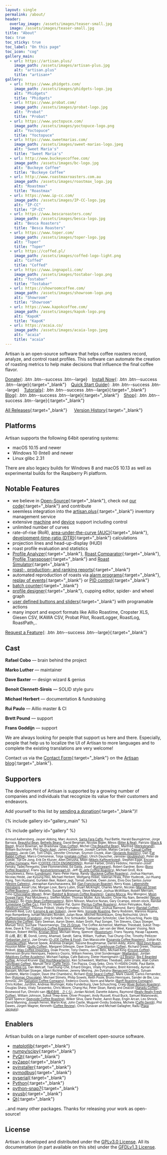 ```yaml
---
layout: single
permalink: /about/
header:
  overlay_image: /assets/images/teaser-small.jpg
  image: /assets/images/teaser-small.jpg
title: "About"
toc: true
toc_sticky: true
toc_label: "On this page"
toc_icon: "cog"
gallery_main:
  - url: https://artisan.plus/
    image_path: /assets/images/artisan-plus.jpg
    alt: "artisan.plus"
    title: "artisan+"
gallery:
  - url: https://www.phidgets.com/
    image_path: /assets/images/phidgets-logo.jpg
    alt: "Phidgets"
    title: "Phidgets"
  - url: https://www.probat.com/
    image_path: /assets/images/probat-logo.jpg
    alt: "Probat"
    title: "Probat"
  - url: https://www.yoctopuce.com/
    image_path: /assets/images/yoctopuce-logo.png
    alt: "Yoctopuce"
    title: "Yoctopuce"
  - url: https://www.sweetmarias.com/
    image_path: /assets/images/sweet-marias-logo.jpeg
    alt: "Sweet Maria's"
    title: "Sweet Maria's"
  - url: http://www.buckeyecoffee.com/
    image_path: /assets/images/bc-logo.jpg
    alt: "Buckeye Coffee"
    title: "Buckeye Coffee"
  - url: http://www.roastmaxroasters.com.au
    image_path: /assets/images/roastmax_logo.jpg
    alt: "Roastmax"
    title: "Roastmax"
  - url: https://www.ip-cc.com/
    image_path: /assets/images/IP-CC-logo.jpg
    alt: "IP-CC"
    title: "IP-CC"
  - url: https://www.bescaroasters.com/
    image_path: /assets/images/besca-logo.jpg
    alt: "Besca Roasters"
    title: "Besca Roasters"
  - url: https://www.toper.com/
    image_path: /assets/images/toper-logo.jpg
    alt: "Toper"
    title: "Toper"
  - url: https://coffed.pl/
    image_path: /assets/images/coffed-logo-light.png
    alt: "Coffed"
    title: "Coffed"
  - url: https://www.ingnapoli.com/
    image_path: /assets/images/tostabar-logo.png
    alt: "Tostabar"
    title: "Tostabar"
  - url: https://showroomcoffee.com/
    image_path: /assets/images/showroom-logo.png
    alt: "Showroom"
    title: "Showroom"
  - url: https://www.kapokcoffee.com/
    image_path: /assets/images/kapok-logo.png
    alt: "KapoK"
    title: "KapoK"
  - url: https://acaia.co/
    image_path: /assets/images/acaia-logo.jpeg
    alt: "acaia"
    title: "acaia"
---
```


<!--
  - url: http://www.twinoroasters.com/
    image_path: /assets/images/twino-logo.png
    alt: "Twino"
    title: "Twino"
  - url: https://www.hottopusa.com/
    image_path: /assets/images/hottop-logo.png
    alt: "Hottop"
    title: "Hottop"
  - url: http://novustec.co.kr/
    image_path: /assets/images/novustec-logo.png
    alt: "Novustec"
    title: "Novustec"
  - url: https://typhoon.coffee/
    image_path: /assets/images/typhoon-logo.png
    alt: "Typhoon"
    title: "Typhoon"
-->

Artisan is an open-source software that helps coffee roasters record, analyze, and control roast profiles. This software can automate the creation of roasting metrics to help make decisions that influence the final coffee flavor.

[Donate](/donate/){: .btn .btn--success .btn--large} &ensp;
[Install Now](https://github.com/artisan-roaster-scope/artisan/releases/latest){: .btn .btn--success .btn--large}{:target="_blank"}
&ensp; [Quick Start Guide](/docs/quick-start-guide/){: .btn .btn--success .btn--large}
&ensp; [Tutorials](/docs/videos/){: .btn .btn--success .btn--large}{:target="_blank"}
&ensp; [Blog](https://artisan-roasterscope.blogspot.com/){: .btn .btn--success .btn--large}{:target="_blank"}
&ensp; [Shop](https://shop.artisan.plus/){: .btn .btn--success .btn--large}{:target="_blank"}

[All Releases](https://github.com/artisan-roaster-scope/artisan/releases){:target="_blank"} &emsp; [Version History](https://github.com/artisan-roaster-scope/artisan#version_history){:target="_blank"}


## Platforms

Artisan supports the following 64bit operating systems:

* macOS 10.15 and newer
* Windows 10 (Intel) and newer
* Linux glibc 2.31

There are also legacy builds for Windows 8 and macOS 10.13 as well as experimental builds for the Raspberry Pi platform.

## Notable Features

- we believe in [Open-Source](https://www.youtube.com/watch?v=SpeDK1TPbew){:target="_blank"}, check out [our code](https://github.com/artisan-roaster-scope/artisan){:target="_blank"} and contribute
- seemless integration into the [artisan.plus](https://artisan.plus){:target="_blank"} inventory management service
- extensive [machine](/machines/) and [device](/devices/) support including control
- unlimited number of curves
- rate-of-rise (RoR), [area-under-the-curve (AUC)](https://artisan-roasterscope.blogspot.de/2016/11/area-under-curve-auc.html){:target="_blank"}, [development-time-ratio (DTR)](https://artisan-roasterscope.blogspot.com/2020/05/displaying-development-time-ratio-in.html){:target="_blank"} calculations
- projection lines and head-up-display (HUD)
- roast profile evaluation and statistics
- [Profile Analyzer](https://artisan-roasterscope.blogspot.com/2019/11/analyzer.html){:target="_blank"}, [Roast Comparator](https://artisan-roasterscope.blogspot.com/2020/05/roast-comparator.html){:target="_blank"}, [Profile Transposer](https://artisan-roasterscope.blogspot.com/2020/05/profile-transposer.html){:target="_blank"} and [Roast Simulator](https://artisan-roasterscope.blogspot.com/2020/05/roast-simulator.html){:target="_blank"}
- [roast-, production- and ranking reports](https://artisan-roasterscope.blogspot.de/2016/03/artisan-v099.html){:target="_blank"}
- automated reproduction of roasts via [alarm programs](http://artisan-roasterscope.blogspot.de/2013/03/alarms.html){:target="_blank"}, [replay of events](https://artisan-roasterscope.blogspot.de/2017/10/profile-templates.html){:target="_blank"} or [PID control](https://artisan-roasterscope.blogspot.de/2016/11/pid-control.html){:target="_blank"}
- [batch counter](https://artisan-roasterscope.blogspot.de/2015/07/batch-counter.html){:target="_blank"}
- [profile designer](https://artisan-roasterscope.blogspot.com/2019/05/using-artisan-designer.html){:target="_blank"}, cupping editor, spider- and wheel graph
- [user defined buttons and sliders](http://artisan-roasterscope.blogspot.de/2013/02/events-buttons-and-palettes.html){:target="_blank"} with programable actions
- many import and export formats like Aillio Roastime, Cropster XLS, Giesen CSV, IKAWA CSV, Probat Pilot, RoastLogger, RoastLog, RoastPath,..

[Request a Feature](https://github.com/artisan-roaster-scope/artisan/issues){: .btn .btn--success .btn--large}{:target="_blank"}

  
## Cast

__Rafael Cobo__ –– brain behind the project

__Marko Luther__ –– maintainer

__Dave Baxter__ –– design wizard & genius

__Benoit Clennett-Sirois__ –– SOLID style guru

__Michael Herbert__ –– documentation & fundraising

__Rui Paulo__ –– Aillio master & CI

__Brett Pound__ –– support

__Frans Goddijn__ –– support

We are always looking for people that support us here and there. Especially, people that help us to localize the UI of Artisan to more languages and to complete the existing translations are very welcome!

Contact us via the [Contact Form](https://artisan-roasterscope.blogspot.com/p/contact-me.html){:target="_blank"} on the [Artisan blog](https://artisan-roasterscope.blogspot.com){:target="_blank"}.

## Supporters

The development of Artisan is supported by a growing number of companies and individuals that recognize its value for their customers and endeavors.

Add yourself to this list by [sending a donation](https://www.paypal.me/MarkoLuther){:target="_blank"}!

{% include gallery id="gallery_main" %}

{% include gallery id="gallery" %}

<sub><sup>
Arnoud Aalbersberg, Jasper Abbing, Marc Assinck, [Santa Fara Caffe](http://www.santafaracaffe.it), Paul Battle, Harald Baumgärtner, Jorge Barraza, [Beautiful Bean](https://thebeautifulbean.com/), [Bethells Beanz](http://bethellsbeanz.co.nz), David Bergman, Nicolas Bigler, Minos ([Bitter & Real](https://www.bitterandreal.nl/)), Patrizio ([Black & Blaze](https://www.blackandblaze.com)), Bruce Bowman, Ian Bradshaw ([Stas Coffee](http://www.stashcoffee.com.au)), Michel ([The Beautiful Bean](http://www.TheBeautifulBean.com)), Manfred ([Werksbrandt](http://www.werksbrandt.de/)), William Buchmann, Phil ([Dusty Ape](https://dustyape.com/)), James Calderone, Joseph Carlisle, Matías Carzalo, [Casual Coffee Roasters](https://casualcoffeeroasters.com), Jacob Catt, Tom Chips, Jennifer Chrisman, Szymon Ciszek, Alan ([Skylands Roastery](http://www.skylandsroastery.com)), Dan ([Fat Rabbit Coffee](http://fatrabbitcoffee.com)), Marco Cremonese, Tolga ([onetake coffee](http://onetake.coffee)), Ulrich Dauscher, Jaroslav ([doubleshot](https://www.doubleshot.cz/)), Peter de Goede, Tije De Jong, Erik De Kluiver, Allen Derusha, Mikel ([Mikels Kaffeverksted](https://m.facebook.com/MikelsKaffeverksted)), Stephen Egge, [Encore Coffee Company](https://www.encorecoffeeco.com/), Ram ([COFFEE-TECH ENGINEERING](https://www.coffee-tech.com/)), Roman Farber, Dmitry Fedotov, Hermann-Josef Fensky, Tadej Feregotto, Uwe Flommersfeld, Ed Gaida, Josef ([Kuntrawant](http://www.kuntrawant.com)), Robert Gardner, Bono ([Bono Coffee Roastery](https://www.facebook.com/bcroastery/)), Frans ([kostverlorenvaart.nl](http://kostverlorenvaart.nl/)), Jeff ([El Jefe Coffee Roasters](https://www.el-jefecoffee.com/)), Michael Groß, Rick Groszkiewicz, Reiss ([Londinium](https://londiniumespresso.com/)), Hans-Peter Hamp, Randy ([Buckeye Coffee Roasters](http://www.buckeyecoffee.com)), Joshua Hayman, Nicolas Heide, Jae Kyoung Heo, Michael Herbert, Wolfgang Höbel, Valerian Hrala, Peter Hudecek, Jui-Huang Hung, Tom Husband, Gurtekin Ilker, Robert Jagt, Tomáš Jeníček, Owen Jones, Elvio Dos Santos Junior ([Mestre Cafeeiro](http://mestrecafeeiro.com.br)), Jeeraphan Kanchanaveera, Bill ([San Franciscan Roaster](https://www.sanfranroaster.com/)), Kerry Kopp, [Lebenshilfe Heinsberg](https://www.lebenshilfe-heinsberg.de/), Assaf Litai, Morgan Love, Barry Lubin, Stuart McKnight, Charles Martin, Nicolas ([Marvell Street Coffee Roasters](http://marvellstreet.com/)), John Masiello, Susan Matthewman, Steve Mayeur, Joshua McWilliam, Robert Merriam, Timo ([Chocolatier Meyer](https://www.chocolatier-meyer.com/)), Brian ([Batdorf & Bronson Coffee Roasters](https://www.batdorfcoffee.com/)), [Casino Mocca](http://www.casinomocca.hu/), Roy Mongiovi, [Moon Doggie Farm](https://moondoggiefarm.com/), Paul Motulewicz, Steffen Müller, Thomas Müller, Azis Muslim, Chow Hiu Nam, Benedikt ([Neues Schwarz](http://www.neuesschwarz.de)), Bo ([Holy Bean Coffeeroasters](http://holybean.dk/)), Björn Nilsson, Maurice Nunas, Gary Ocampo, steven olock, Randall ([Limestone Coffee Co.](https://www.limestonecoffee.com/)), Flint Orr, Vladimir Pal, Quinn ([Peritus Coffee Roasters](http://www.perituscoffee.com)), Anton Petryakov, Radu ([Madison Coffee](http://www.madisoncoffee.ro)), Thomas Pröbstl, Vitaliy Prymakov, Christian Rad, Joshua Raimond, Barry ([Randall Coffee](http://www.randallcoffee.com/)), Kenneth Reid, Lutz ([Lensing & van Gülpen](http://www.royalcoffee.de/)), Javier Reto, [Ironside Roasting](http://www.ironsideroasting.com/), Barry Rodstein, Waroros Rojana, Ingo Rompelberg, Ismael Morales Ronden, Julian Rose, Mitchell Rosenbaum, Greg Rothschild, Ulrich ([Kaffeerösterei Grandoro](http://www.cafegrandoro.com)), Jörg Schaible, Eric Schlukebir, Sebastian Schnitzler, Uwe Schuschnig, Paolo ([His Majesty the Coffee](https://hismajestythecoffee.com/)), Gary Seeman, Aaron Skeen, Adam Smith, Paul Songer, Tim Stevens, Claus Stoeger, Manuel Terzi, Suchaw Thavornwongs, [The 25 Group](http://coffee.the25groupllc.com/), The Coffee Alchemist, Matthias Theobald, Suksit Thep-Aree, Dave & Tim ([Trebilcock Coffee Roasters](https://www.trebilcockcoffee.ca/)), Kelsang Tsangpa, Jan van der Weel, Kasper Vissing, Nick Watson, Robert Werby, [Kristian Wind](http://www.kristianwind.dk), Michael Wong, Spencer ([Roastorium](https://www.roastorium.com)), Frans Yayang, Назар Гаджиев, 将 山根, 嘉仁 鄭, Dondi, Lenny, Ahamad, Sandit, Satria, William, Yudhan, Tsai Chung-Che, Timothy Pellizzer ([Sebastian Joe's](http://sebastianjoesicecream.com)), Joe Ornato ([O-JOE Coffee & Food](https://ojoecoffee.com/)), Dan Massicotte ([Espanola Coffee Roasters](http://www.espanolacoffeeroasters.com)), Zoltán Kis ([holistikcoffee](https://www.instagram.com/holistikcoffee/)), Marcel Speek, Andreas Draeger, Yassine Boughmamar, Darren Addy, ASinc ([Red Devil Roast](http://reddevilroast.com)), Houston Miller ([Quills Coffee](https://quillscoffee.com)), Margaret Gillespie, Dave Stanton ([Crankhouse Coffee](https://www.crankhousecoffee.co.uk/)), Richard Green, Thomas Pröbstl, [Atlas Coffee Importers](https://www.atlascoffee.com), Doak Procter, Tony Owens, Javier Reto, Michael King ([Encore Coffee](https://www.encorecoffeeco.com/)), Wemerson Bruno Henriques, Federico Osorio, William Feeney, Uriel Sonderegger ([Maillardos](https://www.maillardos.ch/)), Jordan ([Maldives Coffee Academy](http://maldivescoffeeacademy.com)), Michael Fajdiga, Cafe Balcony, Dieter Hoenigmann ([22 Beans](https://www.22beans.at/)), [Big E Bearded Coffee](https://bigebeardedcoffee.com/), Arnoud Kruiver ([Het Hoofdkwartierm](http://www.vintage-espresso-machines.nl/het-hoofdkwartier-koffiebranderij-private-label-koffie-koffiebonen-eigen-label-koffiemerk-merk)), Ken Schweikert, Matthias Theobald, John Uriate, Alan Cohen ([SkyRoast Coffee](http://www.skylandsroastery.com)), Manuel Terzi ([Caffè Terzi](http://www.caffeterzi.it)), Tim Piazza, Craig Seko, Chris YI-HSIEN CHAN, Paul Battle, [No6 Coffee Co](https://no6coffee.co/), Dan Metcalf, Tsai​Chung-Che, Erhard Dinges, Vitaliy Prymakov, Brent Kennedy, Ayman Al Bassam, Michael Stoeger, Albert Richheimer, Jeremy Meiring, Jim Dykstra ([Renascent Coffee](https://renascentcoffee.com)), Sylvain Ouellette, Martin Copper, Dave (the Chambers), Richard ([Free Space Coffee](https://www.freespacecoffee.com/)), Mark Clavell, Carlos Fernandez,  Ben ([Potomac Chocolate](http://www.potomacchocolate.com/)), Michael Stimets, Philip Sowels, Keith Poole, Bruno Henriques, Sander de Bie, Lou Arminio, Jim ([Salvation Coffee Company](http://www.salvationcoffeecompany.com/)), Federico Osorio, Norm and Martin ([Banff Roasting Company](http://banffroastingcompany.com/)), Chris Kolber, JunShin, Andreas Wurtinger, Koby Funderburg, Uwe Schuschnig, Craig ([River Bottom Roasters](https://riverbottomroasters.com/)), Douglas Sharp, Vitaly Tarasenko, Chris Moore, Chang Hui, Peter Sloan, Randy and Deacon ([Xanadu Coffee](http://www.xanaducoffee.com/)), Rosewood Fun, Ohnishi-san ([株式会社　さくら](http://www.coffeesakura.jp/)), Jordan Nickell, Danette Adams, Raymond ([Really Really Fresh Coffee](https://www.facebook.com/reallyreallyfreshcoffee)), William Johnson, Suksit Thep-Aree, Oliver Prosperi, Andy Russell, Knud Buck, Samuel Malanowski, Grant Spence ([Speyside Coffee Roasting](https://speysidecoffee.co.uk/)), Wilker Silva, Dane Paster, Aaron Rupp, Engin Arcan, Leo Shrock, David Manning, Joseph Ferreri, Martin Kral, John Castle, Mugurel-Ovidiu Sodolea, Michele ([Caffè Gentili](http://caffegentili.com/)), Phil Dawes, Jürgen Wagner, Kenneth ([Coffee Review](https://www.coffeereview.com/)), Chris Dunavan and Michael Gallagher, Radu ([Papa Jacques](https://www.papajacques.ro/)).</sup></sub>


## Enablers

Artisan builds on a large number of excellent open-source software.

* [matplotlib](https://matplotlib.org){:target="_blank"}
* [numpy/scipy](https://www.scipy.org){:target="_blank"}
* [PyQt](https://riverbankcomputing.com){:target="_blank"}
* [py2app](https://bitbucket.org/ronaldoussoren/py2app){:target="_blank"}
* [pyinstaller](https://www.pyinstaller.org){:target="_blank"}
* [pymodbus](https://github.com/riptideio/pymodbus){:target="_blank"}
* [pyserial](https://github.com/pyserial/pyserial){:target="_blank"}
* [Python](https://www.python.org){:target="_blank"}
* [python-snap7](https://github.com/gijzelaerr/python-snap7){:target="_blank"}
* [pyusb](https://github.com/pyusb/pyusb){:target="_blank"}
* [Qt](https://www.qt.io){:target="_blank"}

..and many other packages. Thanks for releasing your work as open-source!

## License

Artisan is developed and distributed under the [GPLv3.0 License](http://www.gnu.org/copyleft/gpl.html). All its documentation (in part available on this site) under the [GFDLv1.3 License](https://www.gnu.org/licenses/fdl-1.3.en.html).

